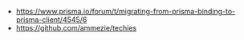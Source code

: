 - https://www.prisma.io/forum/t/migrating-from-prisma-binding-to-prisma-client/4545/6
- https://github.com/ammezie/techies
